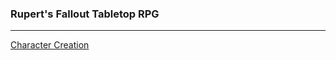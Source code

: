 ### Rupert's Fallout Tabletop RPG
---

[Character Creation](michaelrupertdev.github.io/FalloutRPG/character_creation.html)
